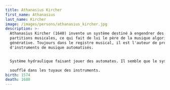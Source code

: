 ```yaml
---
title: Athanasius Kircher
first_name: Athanasius
last_name: Kircher
image: /images/persons/athanasius_kircher.jpg
description: >-
  Athanasius Kircher (1640) invente un système destiné à engendrer des
  partitions musicales, ce qui fait de lui le père de la musique algorithmique
  générative. Toujours dans le registre musical, il est l'auteur de propositions
  d'instruments de musique automatisés.


  Système hydraulique faisant jouer des automates. Il semble que le système hydraulique produit de l'air qui est

  soufflé dans les tuyaux des instruments.
birth: 1574
death: 1680
---
```

